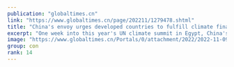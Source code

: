 ```yaml
---
publication: "globaltimes.cn"
link: "https://www.globaltimes.cn/page/202211/1279478.shtml"
title: "China's envoy urges developed countries to fulfill climate finance promises, as a week's slow climate negotiations stoke worries"
excerpt: "One week into this year's UN climate summit in Egypt, China's special envoy for climate change Xie Zhenhua reiterated the urgency and necessity of cooperating and helping developing countries in tackl"
image: "https://www.globaltimes.cn/Portals/0/attachment/2022/2022-11-09/9ce5b553-84a5-454f-8270-f7a1020eacd4_s.jpeg"
group: con
rank: 14
---
```

